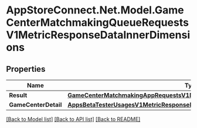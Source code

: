 # AppStoreConnect.Net.Model.GameCenterMatchmakingQueueRequestsV1MetricResponseDataInnerDimensions

## Properties

Name | Type | Description | Notes
------------ | ------------- | ------------- | -------------
**Result** | [**GameCenterMatchmakingAppRequestsV1MetricResponseDataInnerDimensionsResult**](GameCenterMatchmakingAppRequestsV1MetricResponseDataInnerDimensionsResult.md) |  | [optional] 
**GameCenterDetail** | [**AppsBetaTesterUsagesV1MetricResponseDataInnerDimensionsBetaTesters**](AppsBetaTesterUsagesV1MetricResponseDataInnerDimensionsBetaTesters.md) |  | [optional] 

[[Back to Model list]](../README.md#documentation-for-models) [[Back to API list]](../README.md#documentation-for-api-endpoints) [[Back to README]](../README.md)

